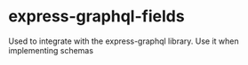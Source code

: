 # express-graphql-fields
Used to integrate with the express-graphql library. Use it when implementing schemas
